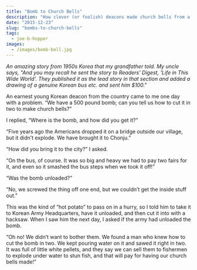 ```yaml
---
title: "Bomb to Church Bells"
description: "How clever (or foolish) deacons made church bells from a bomb."
date: "2015-12-23"
slug: "bombs-to-church-bells"
tags:
  - joe-b-hopper
images:
  - /images/bomb-bell.jpg
---
```


_An amazing story from 1950s Korea that my grandfather told. My uncle says, "And you may recall he sent the story to Readers' Digest, 'Life in This Wide World'. They published it as the lead story in that section and added a drawing of a genuine Korean bus etc. and sent him $100."_

An earnest young Korean deacon from the country came to me one day with a problem. “We have a 500 pound bomb; can you tell us how to cut it in two to make church bells?”

I replied, “Where is the bomb, and how did you get it?”

“Five years ago the Americans dropped it on a bridge outside our village, but it didn’t explode. We have brought it to Chonju.”

“How did you bring it to the city?” I asked.

“On the bus, of course. It was so big and heavy we had to pay two fairs for it, and even so it smashed the bus steps when we took it off!”

“Was the bomb unloaded?”

“No, we screwed the thing off one end, but we couldn’t get the inside stuff out.”

This was the kind of “hot potato” to pass on in a hurry, so I told him to take it to Korean Army Headquarters, have it unloaded, and then cut it into with a hacksaw. When I saw him the next day, I asked if the army had unloaded the bomb.

“Oh no! We didn’t want to bother them. We found a man who knew how to cut the bomb in two. We kept pouring water on it and sawed it right in two. It was full of little white pellets, and they say we can sell them to fishermen to explode under water to stun fish, and that will pay for having our church bells made!”